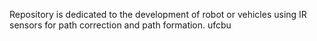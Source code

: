 Repository is dedicated to the development of robot or vehicles using IR sensors for path correction and path formation.
ufcbu 